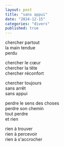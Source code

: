 ```yaml
---
layout: post
title: "sans appui"
date: "2024-12-15"
categories: "divers"
published: true
---
```


chercher partout  
la main tendue  
perdu  

chercher le cœur  
chercher la tête  
chercher réconfort  

chercher toujours  
sans arrêt  
sans appui  

perdre le sens des choses  
perdre son chemin  
tout perdre  
et rien  

rien à trouver  
rien à percevoir  
rien à s'accrocher  
